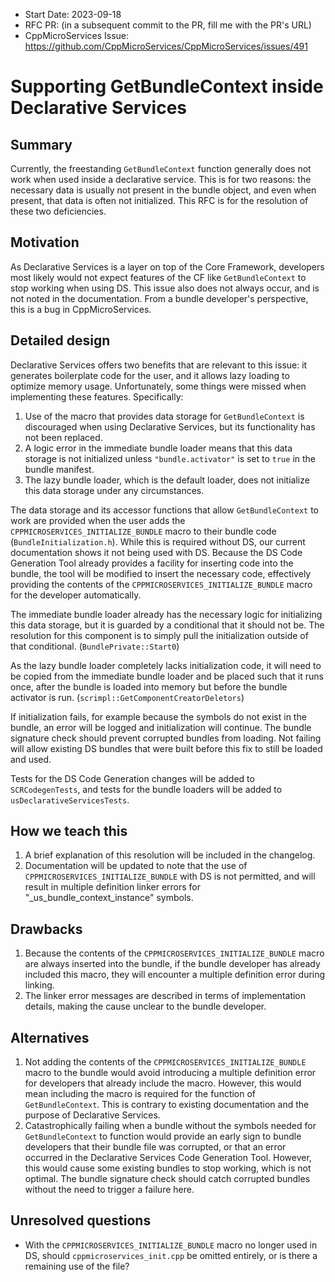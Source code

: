 - Start Date: 2023-09-18
- RFC PR: (in a subsequent commit to the PR, fill me with the PR's URL)
- CppMicroServices Issue: https://github.com/CppMicroServices/CppMicroServices/issues/491

# Supporting GetBundleContext inside Declarative Services

## Summary

Currently, the freestanding `GetBundleContext` function generally does not work when used inside a declarative service. This is for two reasons: the necessary data is usually not present in the bundle object, and even when present, that data is often not initialized. This RFC is for the resolution of these two deficiencies.

## Motivation

As Declarative Services is a layer on top of the Core Framework, developers most likely would not expect features of the CF like `GetBundleContext` to stop working when using DS. This issue also does not always occur, and is not noted in the documentation. From a bundle developer's perspective, this is a bug in CppMicroServices.

## Detailed design

Declarative Services offers two benefits that are relevant to this issue: it generates boilerplate code for the user, and it allows lazy loading to optimize memory usage. Unfortunately, some things were missed when implementing these features. Specifically:

1. Use of the macro that provides data storage for `GetBundleContext` is discouraged when using Declarative Services, but its functionality has not been replaced.
2. A logic error in the immediate bundle loader means that this data storage is not initialized unless `"bundle.activator"` is set to `true` in the bundle manifest.
3. The lazy bundle loader, which is the default loader, does not initialize this data storage under any circumstances.

The data storage and its accessor functions that allow `GetBundleContext` to work are provided when the user adds the `CPPMICROSERVICES_INITIALIZE_BUNDLE` macro to their bundle code (`BundleInitialization.h`). While this is required without DS, our current documentation shows it not being used with DS. Because the DS Code Generation Tool already provides a facility for inserting code into the bundle, the tool will be modified to insert the necessary code, effectively providing the contents of the `CPPMICROSERVICES_INITIALIZE_BUNDLE` macro for the developer automatically.

The immediate bundle loader already has the necessary logic for initializing this data storage, but it is guarded by a conditional that it should not be. The resolution for this component is to simply pull the initialization outside of that conditional. (`BundlePrivate::Start0`)

As the lazy bundle loader completely lacks initialization code, it will need to be copied from the immediate bundle loader and be placed such that it runs once, after the bundle is loaded into memory but before the bundle activator is run. (`scrimpl::GetComponentCreatorDeletors`)

If initialization fails, for example because the symbols do not exist in the bundle, an error will be logged and initialization will continue. The bundle signature check should prevent corrupted bundles from loading. Not failing will allow existing DS bundles that were built before this fix to still be loaded and used.

Tests for the DS Code Generation changes will be added to `SCRCodegenTests`, and tests for the bundle loaders will be added to `usDeclarativeServicesTests`.

## How we teach this

1. A brief explanation of this resolution will be included in the changelog.
2. Documentation will be updated to note that the use of `CPPMICROSERVICES_INITIALIZE_BUNDLE` with DS is not permitted, and will result in multiple definition linker errors for "_us_bundle_context_instance" symbols.

## Drawbacks

1. Because the contents of the `CPPMICROSERVICES_INITIALIZE_BUNDLE` macro are always inserted into the bundle, if the bundle developer has already included this macro, they will encounter a multiple definition error during linking.
2. The linker error messages are described in terms of implementation details, making the cause unclear to the bundle developer.

## Alternatives

1. Not adding the contents of the `CPPMICROSERVICES_INITIALIZE_BUNDLE` macro to the bundle would avoid introducing a multiple definition error for developers that already include the macro. However, this would mean including the macro is required for the function of `GetBundleContext`. This is contrary to existing documentation and the purpose of Declarative Services.
2. Catastrophically failing when a bundle without the symbols needed for `GetBundleContext` to function would provide an early sign to bundle developers that their bundle file was corrupted, or that an error occurred in the Declarative Services Code Generation Tool. However, this would cause some existing bundles to stop working, which is not optimal. The bundle signature check should catch corrupted bundles without the need to trigger a failure here.

## Unresolved questions
- With the `CPPMICROSERVICES_INITIALIZE_BUNDLE` macro no longer used in DS, should `cppmicroservices_init.cpp` be omitted entirely, or is there a remaining use of the file?
